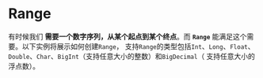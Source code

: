 Range
==========================================================
有时候我们 **需要一个数字序列，从某个起点到某个终点**。而 **`Range`** 能满足这个需要。以下实例将展示如何创建`Range`，
支持`Range`的类型包括`Int`、`Long`、`Float`、`Double`、`Char`、`BigInt`（支持任意大小的整数）和`BigDecimal`（
支持任意大小的浮点数）。

